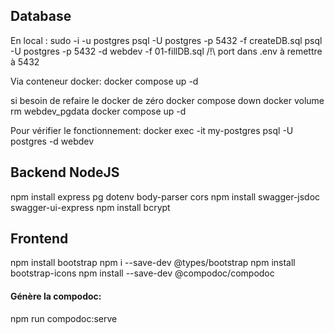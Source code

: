 ## Database

En local :
sudo -i -u postgres
psql -U postgres -p 5432 -f createDB.sql
psql -U postgres -p 5432 -d webdev -f 01-fillDB.sql
/!\ port dans .env à remettre à 5432

Via conteneur docker:
docker compose up -d

si besoin de refaire le docker de zéro
docker compose down
docker volume rm webdev_pgdata
docker compose up -d

Pour vérifier le fonctionnement:
docker exec -it my-postgres psql -U postgres -d webdev

## Backend NodeJS

npm install express pg dotenv body-parser cors
npm install swagger-jsdoc swagger-ui-express
npm install bcrypt

## Frontend

npm install bootstrap
npm i --save-dev @types/bootstrap
npm install bootstrap-icons
npm install --save-dev @compodoc/compodoc

#### Génère la compodoc:

npm run compodoc:serve
